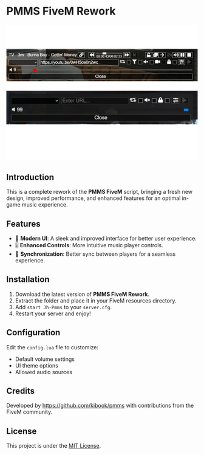 # PMMS FiveM Rework

![Before & After](pmms.png)

## Introduction
This is a complete rework of the **PMMS FiveM** script, bringing a fresh new design, improved performance, and enhanced features for an optimal in-game music experience.

## Features
- 🎵 **Modern UI**: A sleek and improved interface for better user experience.
- 🎚️ **Enhanced Controls**: More intuitive music player controls.
- 🔄 **Synchronization**: Better sync between players for a seamless experience.

## Installation
1. Download the latest version of **PMMS FiveM Rework**.
2. Extract the folder and place it in your FiveM resources directory.
3. Add `start Jh-Pmms` to your `server.cfg`.
4. Restart your server and enjoy!

## Configuration
Edit the `config.lua` file to customize:
- Default volume settings
- UI theme options
- Allowed audio sources

## Credits
Developed by https://github.com/kibook/pmms with contributions from the FiveM community.

## License
This project is under the [MIT License](LICENSE).
